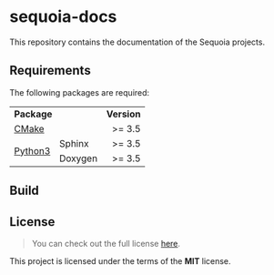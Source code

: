 # sequoia-docs

This repository contains the documentation of the Sequoia projects.

## Requirements

The following packages are required:

<table>
  <tr>
    <td colspan="2"><b>Package</b></td>
    <td><b>Version</b></td>
 </tr>
  
  <!-- CMake -->
  <tr>
    <td colspan="2"><a href="https://cmake.org/download/">CMake</a></td>
    <td align="right"><div>>= 3.5</div></td>
  </tr>
  
  <!-- Python -->
  <tr>
    <td rowspan="2"><a href="https://www.python.org/downloads/">Python3</a></td>
    <td>Sphinx</td>
    <td colspan="1" align="right"><div>>= 3.5</div></td>
  </tr>
  <tr>
    <td>Doxygen</td>
    <td align="right"><div>>= 3.5</div></td>
  </tr>
</table>

## Build
 
## License

> You can check out the full license [here](LICENSE.txt).

This project is licensed under the terms of the **MIT** license.